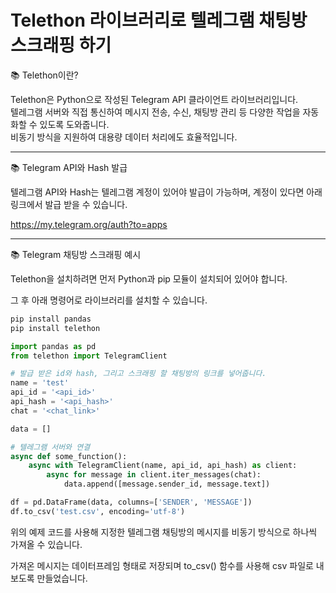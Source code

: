 # Telethon 라이브러리로 텔레그램 채팅방 스크래핑 하기

📚 Telethon이란?

Telethon은 Python으로 작성된 Telegram API 클라이언트 라이브러리입니다.  
텔레그램 서버와 직접 통신하여 메시지 전송, 수신, 채팅방 관리 등 다양한 작업을 자동화할 수 있도록 도와줍니다.  
비동기 방식을 지원하여 대용량 데이터 처리에도 효율적입니다.

---

📚 Telegram API와 Hash 발급

텔레그램 API와 Hash는 텔레그램 계정이 있어야 발급이 가능하며, 계정이 있다면 아래 링크에서 발급 받을 수 있습니다.

https://my.telegram.org/auth?to=apps

---

📚 Telegram 채팅방 스크래핑 예시

Telethon을 설치하려면 먼저 Python과 pip 모듈이 설치되어 있어야 합니다.

그 후 아래 명령어로 라이브러리를 설치할 수 있습니다.

~~~bash
pip install pandas
pip install telethon
~~~

~~~python
import pandas as pd
from telethon import TelegramClient

# 발급 받은 id와 hash, 그리고 스크래핑 할 채팅방의 링크를 넣어줍니다.
name = 'test'
api_id = '<api_id>'
api_hash = '<api_hash>'
chat = '<chat_link>'

data = []

# 텔레그램 서버와 연결
async def some_function():
    async with TelegramClient(name, api_id, api_hash) as client:
        async for message in client.iter_messages(chat):
            data.append([message.sender_id, message.text])

df = pd.DataFrame(data, columns=['SENDER', 'MESSAGE'])
df.to_csv('test.csv', encoding='utf-8')
~~~

위의 예제 코드를 사용해 지정한 텔레그램 채팅방의 메시지를 비동기 방식으로 하나씩 가져올 수 있습니다.

가져온 메시지는 데이터프레임 형태로 저장되며 to_csv() 함수를 사용해 csv 파일로 내보도록 만들었습니다.
